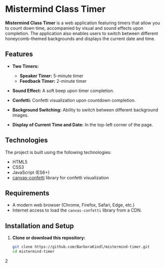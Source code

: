 # Mistermind Class Timer

**Mistermind Class Timer** is a web application featuring timers that allow you to count down time, accompanied by visual and sound effects upon completion. The application also enables users to switch between different honeycomb-themed backgrounds and displays the current date and time.

## Features

- **Two Timers:**
  - **Speaker Timer:** 5-minute timer
  - **Feedback Timer:** 2-minute timer

- **Sound Effect:** A soft beep upon timer completion.

- **Confetti:** Confetti visualization upon countdown completion.

- **Background Switching:** Ability to switch between different background images.

- **Display of Current Time and Date:** In the top-left corner of the page.

## Technologies

The project is built using the following technologies:

- HTML5
- CSS3
- JavaScript (ES6+)
- [canvas-confetti](https://www.kirilv.com/canvas-confetti/) library for confetti visualization

## Requirements

- A modern web browser (Chrome, Firefox, Safari, Edge, etc.)
- Internet access to load the `canvas-confetti` library from a CDN.

## Installation and Setup

1. **Clone or download this repository:**

   ```bash
   git clone https://github.com/BarboraKindl/mistermind-timer.git
   cd mistermind-timer

2